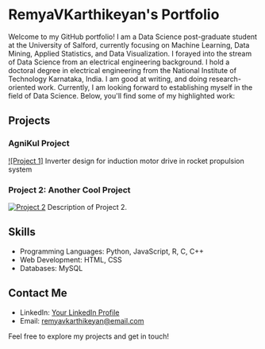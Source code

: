 # RemyaVKarthikeyan's Portfolio

Welcome to my GitHub portfolio! I am a Data Science post-graduate student at the University of Salford, 
currently focusing on Machine Learning, Data Mining, Applied Statistics, and Data Visualization. 
I forayed into the stream of Data Science from an electrical engineering background. 
I hold a doctoral degree in electrical engineering from the National Institute of Technology Karnataka, India. 
I am good at writing, and doing research-oriented work. 
Currently, I am looking forward to establishing myself in the field of Data Science.
Below, you'll find some of my highlighted work:

## Projects

### AgniKul Project

[![Project 1]](https://agnikul.in/#/)
Inverter design for induction motor drive in rocket propulsion system

### Project 2: Another Cool Project

[![Project 2](link-to-image.png)](link-to-project-repo)
Description of Project 2.

## Skills

- Programming Languages: Python, JavaScript, R, C, C++
- Web Development: HTML, CSS 
- Databases: MySQL

## Contact Me

- LinkedIn: [Your LinkedIn Profile](https://www.linkedin.com/in/remya-vk-b1188621/)
- Email: remyavkarthikeyan@email.com

Feel free to explore my projects and get in touch!

